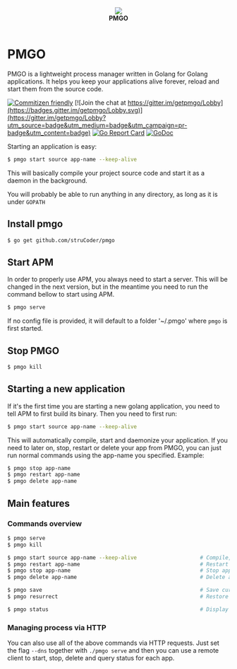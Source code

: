<div align="center">
     <a>
        <img src="http://7xjbiz.com1.z0.glb.clouddn.com/github/socJAdzByYtu5maI">
     </a>
     <br/>
     <b>PMGO</b>
     <br/><br/>
</div>


# PMGO 
PMGO is a lightweight process manager written in Golang for Golang applications. It helps you keep your applications alive forever, reload and start them from the source code.

[![Commitizen friendly](https://img.shields.io/badge/commitizen-friendly-brightgreen.svg)](http://commitizen.github.io/cz-cli/) 
[![Join the chat at https://gitter.im/getpmgo/Lobby](https://badges.gitter.im/getpmgo/Lobby.svg)](https://gitter.im/getpmgo/Lobby?utm_source=badge&utm_medium=badge&utm_campaign=pr-badge&utm_content=badge) 
[![Go Report Card](https://goreportcard.com/badge/github.com/struCoder/pmgo)](https://goreportcard.com/report/github.com/struCoder/pmgo) 
[![GoDoc](https://godoc.org/github.com/struCoder/pmgo?status.svg)](https://godoc.org/github.com/struCoder/pmgo)

Starting an application is easy:
```bash
$ pmgo start source app-name --keep-alive
```

This will basically compile your project source code and start it as a
daemon in the background.

You will probably be able to run anything in any directory, as long as
it is under `GOPATH`

## Install pmgo

```bash
$ go get github.com/struCoder/pmgo
```

## Start APM

In order to properly use APM, you always need to start a server. This will be changed in the next version, but in the meantime you need to run the command bellow to start using APM.
```bash
$ pmgo serve
```
If no config file is provided, it will default to a folder '~/.pmgo' where `pmgo` is first started.

## Stop PMGO

```bash
$ pmgo kill
```

## Starting a new application
If it's the first time you are starting a new golang application, you need to tell APM to first build its binary. Then you need to first run:
```bash
$ pmgo start source app-name --keep-alive
```

This will automatically compile, start and daemonize your application. If you need to later on, stop, restart or delete your app from PMGO, you can just run normal commands using the app-name you specified. Example:
```bash
$ pmgo stop app-name
$ pmgo restart app-name
$ pmgo delete app-name
```

## Main features

### Commands overview

```bash
$ pmgo serve
$ pmgo kill

$ pmgo start source app-name --keep-alive                    # Compile, start, daemonize and auto  restart application.
$ pmgo restart app-name                                      # Restart a previously saved process
$ pmgo stop app-name                                         # Stop application.
$ pmgo delete app-name                                       # Delete application forever.

$ pmgo save                                                  # Save current process list
$ pmgo resurrect                                             # Restore previously saved processes

$ pmgo status                                                # Display status for each app.
```

### Managing process via HTTP

You can also use all of the above commands via HTTP requests. Just set the flag ```--dns``` together with ```./pmgo serve``` and then you can use a remote client to start, stop, delete and query status for each app. 

